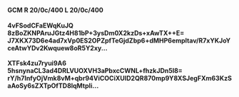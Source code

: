 #### GCM R 20/0c/400 L 20/0c/400
**4vFSodCFaEWqKuJQ**<br/>**8zBoZKNPAruJGtz4H81bP+3ysDm0X2kzDs+xAwTX++E=**<br/>**J7XKX73D6e4ad7xVp0ES2OPZpfTeGjdZbp6+dMHP6empltav/R7xYKJoYceAtwYDv2Kwquew8oR5Y2xy...**<br/><br/>
**XTFsk4zu7ryui9A6**<br/>**5hsnynaCL3ad4DRLVUOXVH3aPbxcCWNL+fhzkJDn5l8=**<br/>**rY/h7InfyOjVmk8vM+qbr94ViCOCiXUID2QR870mp9Y8XSJegFXm63KzSaAoSy6sZXTpOfTD8lqMtpIi...**